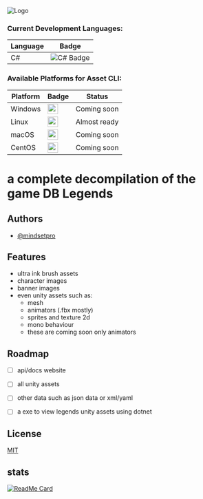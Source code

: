 
![Logo](https://images-wixmp-ed30a86b8c4ca887773594c2.wixmp.com/f/520b05ae-7108-4758-86d3-6641818a9c85/df65ukd-5d344800-96c4-4045-b66a-9937eeccc11c.png/v1/fill/w_1280,h_1698,q_80,strp/dragon_ball_legends_wallpaper_by_kate_yamazaki_df65ukd-fullview.jpg?token=eyJ0eXAiOiJKV1QiLCJhbGciOiJIUzI1NiJ9.eyJzdWIiOiJ1cm46YXBwOjdlMGQxODg5ODIyNjQzNzNhNWYwZDQxNWVhMGQyNmUwIiwiaXNzIjoidXJuOmFwcDo3ZTBkMTg4OTgyMjY0MzczYTVmMGQ0MTVlYTBkMjZlMCIsIm9iaiI6W1t7ImhlaWdodCI6Ijw9MTY5OCIsInBhdGgiOiJcL2ZcLzUyMGIwNWFlLTcxMDgtNDc1OC04NmQzLTY2NDE4MThhOWM4NVwvZGY2NXVrZC01ZDM0NDgwMC05NmM0LTQwNDUtYjY2YS05OTM3ZWVjY2MxMWMucG5nIiwid2lkdGgiOiI8PTEyODAifV1dLCJhdWQiOlsidXJuOnNlcnZpY2U6aW1hZ2Uub3BlcmF0aW9ucyJdfQ.S-h4qNZ9eCEiqgQWjIVWpZBxkBba-SVrB1BELNBl7i8)


### Current Development Languages:

| Language | Badge                                                                                                                  |
|----------|------------------------------------------------------------------------------------------------------------------------|
| C#       | ![C# Badge](https://img.shields.io/badge/C%23-239120?style=for-the-badge&logo=c-sharp&logoColor=white)                |

### Available Platforms for Asset CLI:

| Platform | Badge                                                                                                                  | Status       |
|----------|------------------------------------------------------------------------------------------------------------------------|--------------|
| Windows  | <img src="https://img.shields.io/badge/Windows-0078D6?style=for-the-badge&logo=windows&logoColor=white" height="24px">       | Coming soon  |
| Linux    | <img src="https://img.shields.io/badge/Linux-FCC624?style=for-the-badge&logo=linux&logoColor=black" height="24px">             | Almost ready |
| macOS    | <img src="https://img.shields.io/badge/mac%20os-000000?style=for-the-badge&logo=apple&logoColor=white" height="24px">          | Coming soon  |
| CentOS   | <img src="https://img.shields.io/badge/Cent%20OS-262577?style=for-the-badge&logo=CentOS&logoColor=white" height="24px">      | Coming soon  |

# a complete decompilation of the game DB Legends 

## Authors

- [@mindsetpro](https://www.github.com/mindsetpro)


## Features

- ultra ink brush assets
- character images
- banner images
- even unity assets such as:
    - mesh
    - animators (.fbx mostly)
    - sprites and texture 2d
    - mono behaviour
    - these are coming soon only animators

## Roadmap

- [ ] api/docs website
- [ ] all unity assets
- [ ] other data such as json data or xml/yaml
- [ ] a exe to view legends unity assets using dotnet


## License

[MIT](https://choosealicense.com/licenses/mit/)

## stats

[![ReadMe Card](https://github-readme-stats.vercel.app/api/pin/?username=mindsetpro&repo=DragonBallLegends)](https://github.com/mindsetpro/DragonBallLegends)
